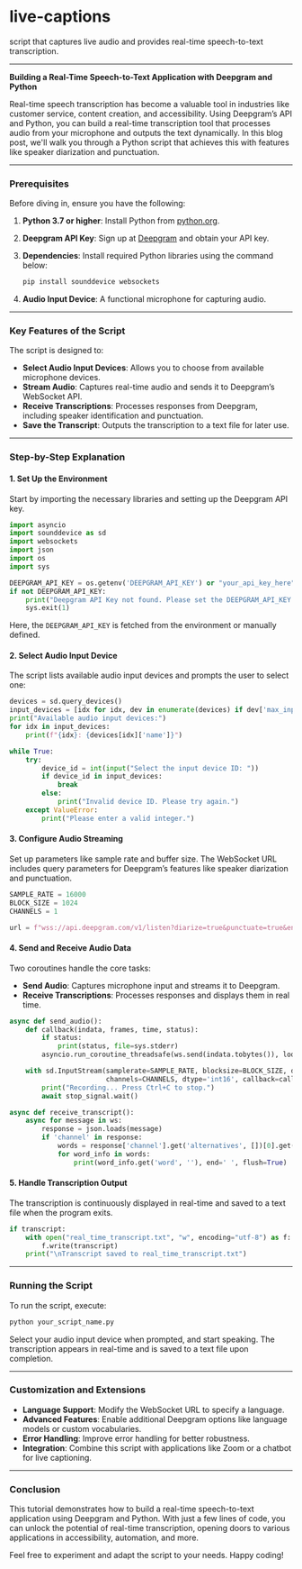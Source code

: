 # live-captions
script that captures live audio and provides real-time speech-to-text transcription.

---

**Building a Real-Time Speech-to-Text Application with Deepgram and Python**

Real-time speech transcription has become a valuable tool in industries like customer service, content creation, and accessibility. Using Deepgram’s API and Python, you can build a real-time transcription tool that processes audio from your microphone and outputs the text dynamically. In this blog post, we'll walk you through a Python script that achieves this with features like speaker diarization and punctuation.

---

### Prerequisites
Before diving in, ensure you have the following:

1. **Python 3.7 or higher**: Install Python from [python.org](https://www.python.org/).
2. **Deepgram API Key**: Sign up at [Deepgram](https://deepgram.com/) and obtain your API key.
3. **Dependencies**: Install required Python libraries using the command below:

   ```bash
   pip install sounddevice websockets
   ```

4. **Audio Input Device**: A functional microphone for capturing audio.

---

### Key Features of the Script

The script is designed to:
- **Select Audio Input Devices**: Allows you to choose from available microphone devices.
- **Stream Audio**: Captures real-time audio and sends it to Deepgram’s WebSocket API.
- **Receive Transcriptions**: Processes responses from Deepgram, including speaker identification and punctuation.
- **Save the Transcript**: Outputs the transcription to a text file for later use.

---

### Step-by-Step Explanation

#### 1. **Set Up the Environment**
Start by importing the necessary libraries and setting up the Deepgram API key.

```python
import asyncio
import sounddevice as sd
import websockets
import json
import os
import sys

DEEPGRAM_API_KEY = os.getenv('DEEPGRAM_API_KEY') or "your_api_key_here"
if not DEEPGRAM_API_KEY:
    print("Deepgram API Key not found. Please set the DEEPGRAM_API_KEY environment variable.")
    sys.exit(1)
```

Here, the `DEEPGRAM_API_KEY` is fetched from the environment or manually defined.

#### 2. **Select Audio Input Device**
The script lists available audio input devices and prompts the user to select one:

```python
devices = sd.query_devices()
input_devices = [idx for idx, dev in enumerate(devices) if dev['max_input_channels'] > 0]
print("Available audio input devices:")
for idx in input_devices:
    print(f"{idx}: {devices[idx]['name']}")

while True:
    try:
        device_id = int(input("Select the input device ID: "))
        if device_id in input_devices:
            break
        else:
            print("Invalid device ID. Please try again.")
    except ValueError:
        print("Please enter a valid integer.")
```

#### 3. **Configure Audio Streaming**
Set up parameters like sample rate and buffer size. The WebSocket URL includes query parameters for Deepgram’s features like speaker diarization and punctuation.

```python
SAMPLE_RATE = 16000
BLOCK_SIZE = 1024
CHANNELS = 1

url = f"wss://api.deepgram.com/v1/listen?diarize=true&punctuate=true&encoding=linear16&sample_rate={SAMPLE_RATE}&channels={CHANNELS}"
```

#### 4. **Send and Receive Audio Data**
Two coroutines handle the core tasks:
- **Send Audio**: Captures microphone input and streams it to Deepgram.
- **Receive Transcriptions**: Processes responses and displays them in real time.

```python
async def send_audio():
    def callback(indata, frames, time, status):
        if status:
            print(status, file=sys.stderr)
        asyncio.run_coroutine_threadsafe(ws.send(indata.tobytes()), loop)

    with sd.InputStream(samplerate=SAMPLE_RATE, blocksize=BLOCK_SIZE, device=device_id,
                        channels=CHANNELS, dtype='int16', callback=callback):
        print("Recording... Press Ctrl+C to stop.")
        await stop_signal.wait()

async def receive_transcript():
    async for message in ws:
        response = json.loads(message)
        if 'channel' in response:
            words = response['channel'].get('alternatives', [])[0].get('words', [])
            for word_info in words:
                print(word_info.get('word', ''), end=' ', flush=True)
```

#### 5. **Handle Transcription Output**
The transcription is continuously displayed in real-time and saved to a text file when the program exits.

```python
if transcript:
    with open("real_time_transcript.txt", "w", encoding="utf-8") as f:
        f.write(transcript)
    print("\nTranscript saved to real_time_transcript.txt")
```

---

### Running the Script
To run the script, execute:

```bash
python your_script_name.py
```

Select your audio input device when prompted, and start speaking. The transcription appears in real-time and is saved to a text file upon completion.

---

### Customization and Extensions

- **Language Support**: Modify the WebSocket URL to specify a language.
- **Advanced Features**: Enable additional Deepgram options like language models or custom vocabularies.
- **Error Handling**: Improve error handling for better robustness.
- **Integration**: Combine this script with applications like Zoom or a chatbot for live captioning.

---

### Conclusion
This tutorial demonstrates how to build a real-time speech-to-text application using Deepgram and Python. With just a few lines of code, you can unlock the potential of real-time transcription, opening doors to various applications in accessibility, automation, and more.

Feel free to experiment and adapt the script to your needs. Happy coding!

